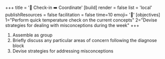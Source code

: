 +++
title = '📝 Check-in ➡️ Coordinate'
[build]
    render = false
    list = 'local'
    publishResources = false
facilitation = false
time=10
emoji= '🧩'
[objectives]
1="Perform quick temperature check on the current concepts"
2="Devise strategies for dealing with misconceptions during the week"
+++

1. Assemble as group
2. Briefly discuss any particular areas of concern following the diagnose block
3. Devise strategies for addressing misconceptions
